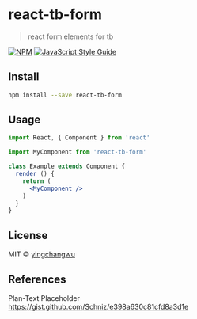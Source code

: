 # react-tb-form

> react form elements for tb

[![NPM](https://img.shields.io/npm/v/react-tb-form.svg)](https://www.npmjs.com/package/react-tb-form) [![JavaScript Style Guide](https://img.shields.io/badge/code_style-standard-brightgreen.svg)](https://standardjs.com)

## Install

```bash
npm install --save react-tb-form
```

## Usage

```jsx
import React, { Component } from 'react'

import MyComponent from 'react-tb-form'

class Example extends Component {
  render () {
    return (
      <MyComponent />
    )
  }
}
```

## License

MIT © [yingchangwu](https://github.com/yingchangwu)


## References

Plan-Text Placeholder https://gist.github.com/Schniz/e398a630c81cfd8a3d1e
